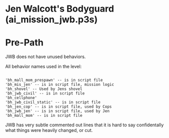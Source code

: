 # Jen Walcott's Bodyguard (ai_mission_jwb.p3s)
<h1>Pre-Path</h1>
<p>JWB does not have unused behaviors.
<p>All behavior names used in the level:
<pre><code class="language-js">
'bh_mall_mom_prespawn' -- is in script file
'bh_mis_jen' -- is in script file, mission logic
'bh_shovel' -- Used by Jens shovel
'bh_jwb_civil' -- is in script file
'bh_cellphone'
'bh_jwb_civil_static' -- is in script file
'bh_jen_cop' -- is in script file, used by Cops
'bh_jwb_jen' -- is in script file, used by Jen
'bh_mall_mom' -- is in script file
</code></pre>
<p>JWB has very subtle commented out lines that it is hard to say confidentally what things were heavily changed, or cut.